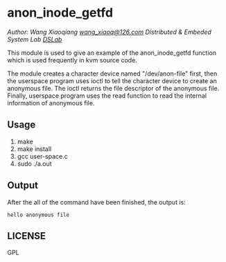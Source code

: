 # anon_inode_getfd

*Author: Wang Xiaoqiang <wang_xiaoq@126.com> Distributed & Embeded System Lab [DSLab](http://dslab.lzu.edu.cn)*

This module is used to give an example of the anon_inode_getfd function which is used frequently in kvm source code.

The module creates a character device named "/dev/anon-file" first, 
then the userspace program uses ioctl to tell the character device
to create an anonymous file. The ioctl returns the file descriptor
of the anonymous file. Finally, userspace program uses the read function to read the internal information of anonymous file.

## Usage
1. make
2. make install
3. gcc user-space.c
4. sudo ./a.out

## Output
After the all of the command have been finished, the output is:

`hello anonymous file`

## LICENSE
GPL